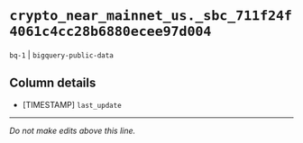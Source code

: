 # `crypto_near_mainnet_us._sbc_711f24f4061c4cc28b6880ecee97d004`
`bq-1` | `bigquery-public-data`

## Column details
* [TIMESTAMP] `last_update`

-------------------------------------------------------------------------------
*Do not make edits above this line.*

